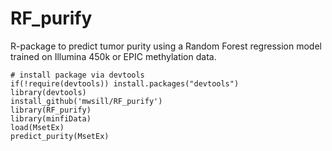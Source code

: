RF_purify
=========

R-package to predict tumor purity using a Random Forest regression model trained on Illumina 450k or EPIC methylation data.

```{r}
# install package via devtools
if(!require(devtools)) install.packages("devtools")   
library(devtools)
install_github('mwsill/RF_purify')
library(RF_purify)
library(minfiData)
load(MsetEx)
predict_purity(MsetEx)
```